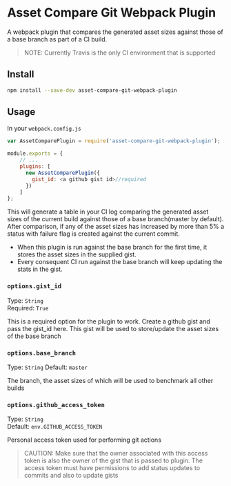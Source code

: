 # Asset Compare Git Webpack Plugin

A webpack plugin that compares the generated asset sizes against those of a base branch as part of a CI build.

> NOTE: Currently Travis is the only CI environment that is supported

## Install

```bash
npm install --save-dev asset-compare-git-webpack-plugin
```

## Usage

In your `webpack.config.js`

```javascript
var AssetComparePlugin = require('asset-compare-git-webpack-plugin');

module.exports = {
    // ...
    plugins: [
      new AssetComparePlugin({
        gist_id: <a github gist id>//required
      })
    ]
};
```

This will generate a table in your CI log comparing the generated asset sizes of the current build against those of a base branch(master by default). After comparison, if any of the asset sizes has increased by more than 5% a status with failure flag is created against the current commit.

- When this plugin is run against the base branch for the first time, it stores the asset sizes in the supplied gist.
- Every consequent CI run against the base branch will keep updating the stats in the gist.

### `options.gist_id`

Type: `String`<br>
Required: `True`

This is a required option for the plugin to work. Create a github gist and pass the gist_id here. This gist will be used to store/update the asset sizes of the base branch

### `options.base_branch`

Type: `String`
Default: `master`

The branch, the asset sizes of which will be used to benchmark all other builds

### `options.github_access_token`

Type: `String`<br>
Default: `env.GITHUB_ACCESS_TOKEN`

Personal access token used for performing git actions
> CAUTION: Make sure that the owner associated with this access token is also the owner of the gist that is passed to plugin. The access token must have permissions to add status updates to commits and also to update gists
